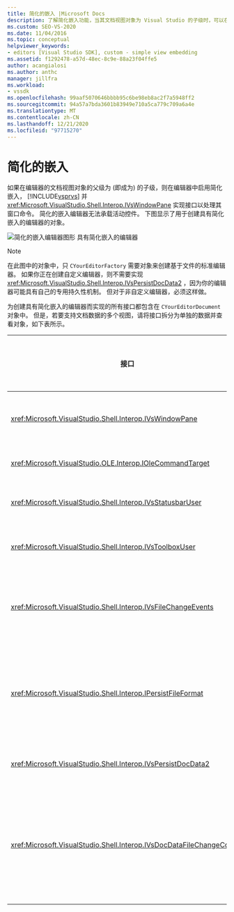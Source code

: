 ```yaml
---
title: 简化的嵌入 |Microsoft Docs
description: 了解简化嵌入功能，当其文档视图对象为 Visual Studio 的子级时，可以在编辑器中启用此功能。
ms.custom: SEO-VS-2020
ms.date: 11/04/2016
ms.topic: conceptual
helpviewer_keywords:
- editors [Visual Studio SDK], custom - simple view embedding
ms.assetid: f1292478-a57d-48ec-8c9e-88a23f04ffe5
author: acangialosi
ms.author: anthc
manager: jillfra
ms.workload:
- vssdk
ms.openlocfilehash: 99aaf5070646bbbb95c6be98eb8ac2f7a5948ff2
ms.sourcegitcommit: 94a57a7bda3601b83949e710a5ca779c709a6a4e
ms.translationtype: MT
ms.contentlocale: zh-CN
ms.lasthandoff: 12/21/2020
ms.locfileid: "97715270"
---
```

# <a name="simplified-embedding"></a>简化的嵌入
如果在编辑器的文档视图对象的父级为 (即成为) 的子级，则在编辑器中启用简化嵌入， [!INCLUDE[vsprvs](../code-quality/includes/vsprvs_md.md)] 并 <xref:Microsoft.VisualStudio.Shell.Interop.IVsWindowPane> 实现接口以处理其窗口命令。 简化的嵌入编辑器无法承载活动控件。 下图显示了用于创建具有简化嵌入的编辑器的对象。

 ![简化的嵌入编辑器图形](../extensibility/media/vssimplifiedembeddingeditor.gif "vsSimplifiedEmbeddingEditor") 具有简化嵌入的编辑器

> [!NOTE]
> 在此图中的对象中，只 `CYourEditorFactory` 需要对象来创建基于文件的标准编辑器。 如果你正在创建自定义编辑器，则不需要实现 <xref:Microsoft.VisualStudio.Shell.Interop.IVsPersistDocData2> ，因为你的编辑器可能具有自己的专用持久性机制。 但对于非自定义编辑器，必须这样做。

 为创建具有简化嵌入的编辑器而实现的所有接口都包含在 `CYourEditorDocument` 对象中。 但是，若要支持文档数据的多个视图，请将接口拆分为单独的数据并查看对象，如下表所示。

|接口|接口的位置|用途|
|---------------|---------------------------|---------|
|<xref:Microsoft.VisualStudio.Shell.Interop.IVsWindowPane>|视图|提供与父窗口的连接。|
|<xref:Microsoft.VisualStudio.OLE.Interop.IOleCommandTarget>|视图|处理命令。|
|<xref:Microsoft.VisualStudio.Shell.Interop.IVsStatusbarUser>|视图|启用状态栏更新。|
|<xref:Microsoft.VisualStudio.Shell.Interop.IVsToolboxUser>|视图|启用 **工具箱** 项。|
|<xref:Microsoft.VisualStudio.Shell.Interop.IVsFileChangeEvents>|数据|当文件发生更改时发送通知。|
|<xref:Microsoft.VisualStudio.Shell.Interop.IPersistFileFormat>|数据|为文件类型启用 "另存为" 功能。|
|<xref:Microsoft.VisualStudio.Shell.Interop.IVsPersistDocData2>|数据|实现文档持久性。|
|<xref:Microsoft.VisualStudio.Shell.Interop.IVsDocDataFileChangeControl>|数据|允许禁止显示文件更改事件，如重新加载触发。|
